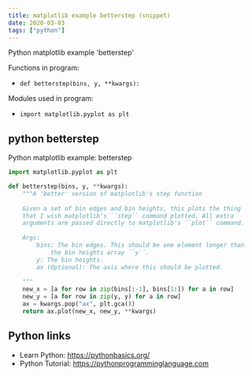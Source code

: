 ```yaml
---
title: matplotlib example betterstep (snippet)
date: 2020-03-03
tags: ["python"]
---
```

Python matplotlib example 'betterstep'

Functions in program: 
* `def betterstep(bins, y, **kwargs):`

Modules used in program: 
* `import matplotlib.pyplot as plt`

## python betterstep

Python matplotlib example: betterstep

```python
import matplotlib.pyplot as plt

def betterstep(bins, y, **kwargs):
    """A 'better' version of matplotlib's step function
    
    Given a set of bin edges and bin heights, this plots the thing
    that I wish matplotlib's ``step`` command plotted. All extra
    arguments are passed directly to matplotlib's ``plot`` command.
    
    Args:
        bins: The bin edges. This should be one element longer than
            the bin heights array ``y``.
        y: The bin heights.
        ax (Optional): The axis where this should be plotted.
    
    """
    new_x = [a for row in zip(bins[:-1], bins[1:]) for a in row]
    new_y = [a for row in zip(y, y) for a in row]
    ax = kwargs.pop("ax", plt.gca())
    return ax.plot(new_x, new_y, **kwargs)

```

## Python links

- Learn Python: https://pythonbasics.org/
- Python Tutorial: https://pythonprogramminglanguage.com
